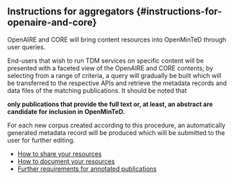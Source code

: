 ## ​Instructions for aggregators {#instructions-for-openaire-and-core}

OpenAIRE and CORE will bring content resources into OpenMinTeD through user queries.

End-users that wish to run TDM services on specific content will be presented with a faceted view of the OpenAIRE and CORE contents; by selecting from a range of criteria, a query will gradually be built which will be transferred to the respective APIs and retrieve the metadata records and data files of the matching publications. It should be noted that

****only publications that provide the full text or, at least, an abstract are candidate for inclusion in OpenMinTeD.****

For each new corpus created according to this procedure, an automatically generated metadata record will be produced which will be submitted to the user for further editing.


* [How to share your resources](/guidelines_for_providers_of_publications/how-to-share-your-resources.md)
* [How to document your resources](/guidelines_for_providers_of_publications/how-to-document-your-resources.md)
* [Further requirements for annotated publications](/guidelines_for_providers_of_publications/how-to-document-your-resources.md)


